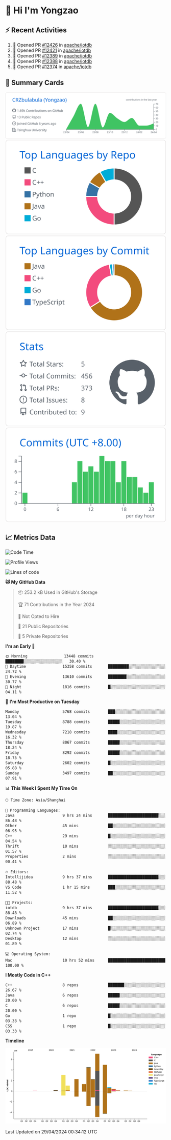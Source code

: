 # 👋 Hi I'm Yongzao

## ⚡ Recent Activities
<!--START_SECTION:activity-->
1. 💪 Opened PR [#12426](https://github.com/apache/iotdb/pull/12426) in [apache/iotdb](https://github.com/apache/iotdb)
2. 💪 Opened PR [#12421](https://github.com/apache/iotdb/pull/12421) in [apache/iotdb](https://github.com/apache/iotdb)
3. 💪 Opened PR [#12389](https://github.com/apache/iotdb/pull/12389) in [apache/iotdb](https://github.com/apache/iotdb)
4. 💪 Opened PR [#12388](https://github.com/apache/iotdb/pull/12388) in [apache/iotdb](https://github.com/apache/iotdb)
5. 💪 Opened PR [#12374](https://github.com/apache/iotdb/pull/12374) in [apache/iotdb](https://github.com/apache/iotdb)
<!--END_SECTION:activity-->

## 🎑 Summary Cards

[![](https://raw.githubusercontent.com/CRZbulabula/CRZbulabula/main/profile-summary-card-output/github/0-profile-details.svg)](https://github.com/vn7n24fzkq/github-profile-summary-cards)
[![](https://raw.githubusercontent.com/CRZbulabula/CRZbulabula/main/profile-summary-card-output/github/1-repos-per-language.svg)](https://github.com/vn7n24fzkq/github-profile-summary-cards) [![](https://raw.githubusercontent.com/CRZbulabula/CRZbulabula/main/profile-summary-card-output/github/2-most-commit-language.svg)](https://github.com/vn7n24fzkq/github-profile-summary-cards)
[![](https://raw.githubusercontent.com/CRZbulabula/CRZbulabula/main/profile-summary-card-output/github/3-stats.svg)](https://github.com/vn7n24fzkq/github-profile-summary-cards) [![](https://raw.githubusercontent.com/CRZbulabula/CRZbulabula/main/profile-summary-card-output/github/4-productive-time.svg)](https://github.com/vn7n24fzkq/github-profile-summary-cards)

## 📈 Metrics Data

<!--START_SECTION:waka-->
![Code Time](http://img.shields.io/badge/Code%20Time-641%20hrs%2040%20mins-blue)

![Profile Views](http://img.shields.io/badge/Profile%20Views-0-blue)

![Lines of code](https://img.shields.io/badge/From%20Hello%20World%20I%27ve%20Written-27.8%20million%20lines%20of%20code-blue)

**🐱 My GitHub Data** 

> 📦 253.2 kB Used in GitHub's Storage 
 > 
> 🏆 71 Contributions in the Year 2024
 > 
> 🚫 Not Opted to Hire
 > 
> 📜 21 Public Repositories 
 > 
> 🔑 5 Private Repositories 
 > 
**I'm an Early 🐤** 

```text
🌞 Morning                13448 commits       ████████░░░░░░░░░░░░░░░░░   30.40 % 
🌆 Daytime                15358 commits       █████████░░░░░░░░░░░░░░░░   34.72 % 
🌃 Evening                13610 commits       ████████░░░░░░░░░░░░░░░░░   30.77 % 
🌙 Night                  1816 commits        █░░░░░░░░░░░░░░░░░░░░░░░░   04.11 % 
```
📅 **I'm Most Productive on Tuesday** 

```text
Monday                   5768 commits        ███░░░░░░░░░░░░░░░░░░░░░░   13.04 % 
Tuesday                  8788 commits        █████░░░░░░░░░░░░░░░░░░░░   19.87 % 
Wednesday                7218 commits        ████░░░░░░░░░░░░░░░░░░░░░   16.32 % 
Thursday                 8067 commits        █████░░░░░░░░░░░░░░░░░░░░   18.24 % 
Friday                   8292 commits        █████░░░░░░░░░░░░░░░░░░░░   18.75 % 
Saturday                 2602 commits        █░░░░░░░░░░░░░░░░░░░░░░░░   05.88 % 
Sunday                   3497 commits        ██░░░░░░░░░░░░░░░░░░░░░░░   07.91 % 
```


📊 **This Week I Spent My Time On** 

```text
🕑︎ Time Zone: Asia/Shanghai

💬 Programming Languages: 
Java                     9 hrs 24 mins       ██████████████████████░░░   86.48 % 
Other                    45 mins             ██░░░░░░░░░░░░░░░░░░░░░░░   06.95 % 
C++                      29 mins             █░░░░░░░░░░░░░░░░░░░░░░░░   04.54 % 
Thrift                   10 mins             ░░░░░░░░░░░░░░░░░░░░░░░░░   01.57 % 
Properties               2 mins              ░░░░░░░░░░░░░░░░░░░░░░░░░   00.41 % 

🔥 Editors: 
Intellijidea             9 hrs 37 mins       ██████████████████████░░░   88.48 % 
VS Code                  1 hr 15 mins        ███░░░░░░░░░░░░░░░░░░░░░░   11.52 % 

🐱‍💻 Projects: 
iotdb                    9 hrs 37 mins       ██████████████████████░░░   88.48 % 
Downloads                45 mins             ██░░░░░░░░░░░░░░░░░░░░░░░   06.89 % 
Unknown Project          17 mins             █░░░░░░░░░░░░░░░░░░░░░░░░   02.74 % 
Desktop                  12 mins             ░░░░░░░░░░░░░░░░░░░░░░░░░   01.89 % 

💻 Operating System: 
Mac                      10 hrs 52 mins      █████████████████████████   100.00 % 
```

**I Mostly Code in C++** 

```text
C++                      8 repos             ███████░░░░░░░░░░░░░░░░░░   26.67 % 
Java                     6 repos             █████░░░░░░░░░░░░░░░░░░░░   20.00 % 
C                        6 repos             █████░░░░░░░░░░░░░░░░░░░░   20.00 % 
Go                       1 repo              █░░░░░░░░░░░░░░░░░░░░░░░░   03.33 % 
CSS                      1 repo              █░░░░░░░░░░░░░░░░░░░░░░░░   03.33 % 
```



**Timeline**

![Lines of Code chart](https://raw.githubusercontent.com/CRZbulabula/CRZbulabula/main/assets/bar_graph.png)


 Last Updated on 29/04/2024 00:34:12 UTC
<!--END_SECTION:waka-->

